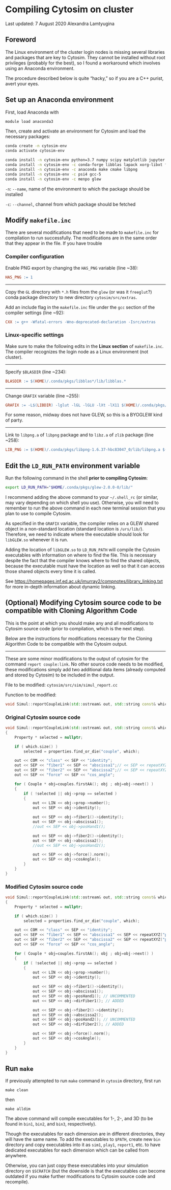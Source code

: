 # Compiling Cytosim on cluster

Last updated: 7 August 2020
Alexandra Lamtyugina

## Foreword

The Linux environment of the cluster login nodes is missing several libraries and packages that are key to Cytosim.  They cannot be installed without root privileges (probably for the best), so I found a workaround which involves using an Anaconda environment.

The procedure described below is quite “hacky,” so if you are a C++ purist, avert your eyes.

## Set up an Anaconda environment

First, load Anaconda with

```bash
module load anaconda3
```

Then, create and activate an environment for Cytosim and load the necessary packages:

```bash
conda create -n cytosim-env
conda activate cytosim-env

conda install -n cytosim-env python=3.7 numpy scipy matplotlib jupyter jupyterlab vtk pip
conda install -n cytosim-env -c conda-forge libblas lapack xorg-libxt freeglut zlib
conda install -n cytosim-env -c anaconda make cmake libpng
conda install -n cytosim-env -c psi4 gcc-5
conda install -n cytosim-env -c menpo glew
```

`-n`: `--name`, name of the environment to which the package should be installed

`-c`: `--channel`, channel from which package should be fetched

## Modify `makefile.inc`

There are several modifications that need to be made to `makefile.inc` for compilation to run successfully.  The modifications are in the same order that they appear in the file.  If you have trouble

### Compiler configuration

Enable PNG export by changing the `HAS_PNG` variable (line ~38):

```makefile
HAS_PNG := 1
```

---

Copy the `GL` directory with `*.h` files from the `glew`  (or was it `freeglut`?) conda package directory to new directory `cytosim/src/extras`.

Add an include flag in the `makefile.inc` file under the `gcc` section of the compiler settings (line ~92):

```makefile
CXX := g++ -Wfatal-errors -Wno-deprecated-declaration -Isrc/extras
```

### Linux-specific settings

Make sure to make the following edits in the **Linux section** of `makefile.inc`.  The compiler recognizes the login node as a Linux environment (not cluster).

---

Specify `$BLASDIR` (line ~234):

```makefile
BLASDIR := $(HOME)/.conda/pkgs/libblas*/lib/libblas.*
```

---

Change `GRAFIX` variable (line ~255):

```makefile
GRAFIX := -L$(LIBDIR) -lglut -lGL -lGLU -lXt -lX11 $(HOME)/.conda/pkgs/glew-2.0.0-0/lib/libGLEW.so
```

For some reason, midway does not have GLEW, so this is a BYOGLEW kind of party.

---

Link to `libpng.a` of `libpng` package and to `libz.a` of `zlib` package (line ~258):

```makefile
LIB_PNG := $(HOME)/.conda/pkgs/libpng-1.6.37-hbc83047_0/lib/libpng.a $(HOME)/.conda/pkgs/zlib-1.2.11-h516909a_1006/lib/libz.a
```

## Edit the `LD_RUN_PATH` environment variable

Run the following command in the shell __prior to compiling Cytosim__:

```bash
export LD_RUN_PATH="$HOME/.conda/pkgs/glew-2.0.0-0/lib/"
```

I recommend adding the above command to your `~/.shell_rc` (or similar, may vary depending on which shell you use).  Otherwise, you will need to remember to run the above command in each new terminal session that you plan to use to compile Cytosim.  

As specified in the `GRAFIX` variable, the compiler relies on a GLEW shared object in a non-standard location (standard location is `/urs/lib/`).  Therefore, we need to indicate where the executable should look for `libGLEW.so` whenever it is run.  

Adding the location of `libGLEW.so` to `LD_RUN_PATH` will compile the Cytosim executables with information on where to find the file.  This is necessary despite the fact that the compiler knows where to find the shared objects, because the executable must have the location as well so that it can access those shared objects every time it is called.


See https://homepages.inf.ed.ac.uk/imurray2/compnotes/library_linking.txt for more in-depth information about dynamic linking.

## (Optional) Modifying Cytosim source code to be compatible with Cloning Algorithm Code

This is the point at which you should make any and all modifications to Cytosim source code (prior to compilation, which is the next step).  

Below are the instructions for modifications necessary for the Cloning Algorithm Code to be compatible with the Cytosim output.

---

These are some minor modifications to the output of cytosim for the command `report couple:link`.  No other source code needs to be modified, these modifications simply add two additional data items (already computed and stored by Cytosim) to be included in the output.  

File to be modified: `cytosim/src/sim/simul_report.cc`

Function to be modified:
```c++
void Simul::reportCoupleLink(std::ostream& out, std::string const& which) const
```

### Original Cytosim source code
```c++
void Simul::reportCoupleLink(std::ostream& out, std::string const& which) const
{
	Property * selected = nullptr;

	if ( which.size() )
		selected = properties.find_or_die("couple", which);

	out << COM << "class" << SEP << "identity";
	out << SEP << "fiber1" << SEP << "abscissa1";// << SEP << repeatXYZ("pos1");
	out << SEP << "fiber2" << SEP << "abscissa2";// << SEP << repeatXYZ("pos2");
	out << SEP << "force" << SEP << "cos_angle";

	for ( Couple * obj=couples.firstAA(); obj ; obj=obj->next() )
	{
		if ( !selected || obj->prop == selected )
		{
			out << LIN << obj->prop->number();
			out << SEP << obj->identity();

			out << SEP << obj->fiber1()->identity();
			out << SEP << obj->abscissa1();
			//out << SEP << obj->posHand1();

			out << SEP << obj->fiber2()->identity();
			out << SEP << obj->abscissa2();
			//out << SEP << obj->posHand2();

			out << SEP << obj->force().norm();
			out << SEP << obj->cosAngle();
		}
	}
}

```

### Modified Cytosim source code

```c++
void Simul::reportCoupleLink(std::ostream& out, std::string const& which) const
{
	Property * selected = nullptr;

	if ( which.size() )
		selected = properties.find_or_die("couple", which);

	out << COM << "class" << SEP << "identity";
	out << SEP << "fiber1" << SEP << "abscissa1" << SEP << repeatXYZ("pos1") << SEP << repeatXYZ("dirFiber1") ; // MODIFIED
	out << SEP << "fiber2" << SEP << "abscissa2" << SEP << repeatXYZ("pos2") << SEP << repeatXYZ("dirFiber2") ; // MODIFIED
	out << SEP << "force" << SEP << "cos_angle";

	for ( Couple * obj=couples.firstAA(); obj ; obj=obj->next() )
	{
		if ( !selected || obj->prop == selected )
		{
			out << LIN << obj->prop->number();
			out << SEP << obj->identity();

			out << SEP << obj->fiber1()->identity();
			out << SEP << obj->abscissa1();
			out << SEP << obj->posHand1(); // UNCOMMENTED
			out << SEP << obj->dirFiber1(); // ADDED

			out << SEP << obj->fiber2()->identity();
			out << SEP << obj->abscissa2();
			out << SEP << obj->posHand2(); // UNCOMMENTED
			out << SEP << obj->dirFiber2(); // ADDED

			out << SEP << obj->force().norm();
			out << SEP << obj->cosAngle();
		}
	}
}
```

## Run `make`

If previously attempted to run `make` command in `cytosim` directory, first run

```
make clean
```

then

```
make alldim
```

The above command will compile executables for 1-, 2-, and 3D (to be found in `bin1`, `bin2`, and `bin3`, respectively).  

Though the executables for each dimension are in different directories, they will have the same name.  To add the executables to `$PATH`, create new `bin` directory and copy executables into it as `sim1`, `play1`, `report1`, etc. to have dedicated executables for each dimension which can be called from anywhere.  

Otherwise, you can just copy these executables into your simulation directory on `$SCRATCH` (but the downside is that the executables can become outdated if you make further modifications to Cytosim source code and recompile).
